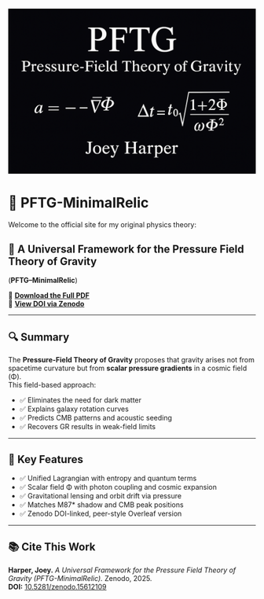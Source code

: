 ![PFTG Banner](pftg_banner.png)

# 🌌 PFTG-MinimalRelic

Welcome to the official site for my original physics theory:

## 🧭 A Universal Framework for the Pressure Field Theory of Gravity  
(**PFTG–MinimalRelic**)

📄 [**Download the Full PDF**](PFTG_Endorser_Summary.pdf)  
📌 [**View DOI via Zenodo**](https://doi.org/10.5281/zenodo.15612109)

---

## 🔍 Summary

The **Pressure-Field Theory of Gravity** proposes that gravity arises not from spacetime curvature but from **scalar pressure gradients** in a cosmic field (Φ).  
This field-based approach:

- ✅ Eliminates the need for dark matter  
- ✅ Explains galaxy rotation curves  
- ✅ Predicts CMB patterns and acoustic seeding  
- ✅ Recovers GR results in weak-field limits  

---

## 🧪 Key Features

- ✅ Unified Lagrangian with entropy and quantum terms  
- ✅ Scalar field Φ with photon coupling and cosmic expansion  
- ✅ Gravitational lensing and orbit drift via pressure  
- ✅ Matches M87* shadow and CMB peak positions  
- ✅ Zenodo DOI-linked, peer-style Overleaf version  

---

## 📚 Cite This Work

**Harper, Joey.** *A Universal Framework for the Pressure Field Theory of Gravity (PFTG-MinimalRelic).* Zenodo, 2025.  
**DOI:** [10.5281/zenodo.15612109](https://doi.org/10.5281/zenodo.15612109)
